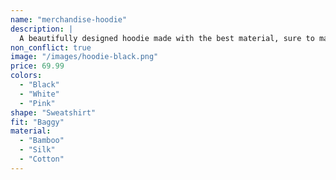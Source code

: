 ```yaml
---
name: "merchandise-hoodie"
description: |
  A beautifully designed hoodie made with the best material, sure to make you feel like a rockstar.
non_conflict: true
image: "/images/hoodie-black.png"
price: 69.99
colors:
  - "Black"
  - "White"
  - "Pink"
shape: "Sweatshirt"
fit: "Baggy"
material:
  - "Bamboo"
  - "Silk"
  - "Cotton"
---
```

